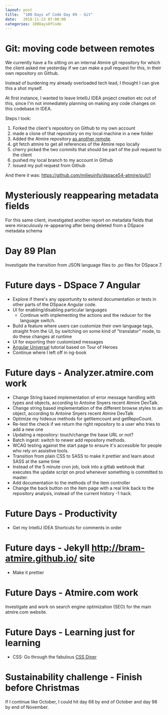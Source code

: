 ```yaml
---
layout: post
title:  "100 Days of Code Day 89 - Git"
date:   2018-11-23 07:00:00
categories: 100DaysOfCode
---
```


# Git: moving code between remotes

We currently have a fix sitting on an internal Atmire git repository for which the client asked me yesterday if we can make a pull request for this, in their own repository on Github.

Instead of burdening my already overloaded tech lead, I thought I can give this a shot myself.

At first instance, I wanted to leave IntelliJ IDEA project creation etc out of this, since I'm not immediately planning on making any code changes on this codebase in IDEA.

Steps I took:

1. Forked the client's repository on Github to my own account
2. made a clone of that repository on my local machine in a new folder
3. Added the Atmire repository [as another remote](https://help.github.com/articles/adding-a-remote/).
4. git fetch atmire to get all references of the Atmire repo locally
5. cherry picked the two commits that should be part of the pull request to the client
6. pushed my local branch to my account in Github
7. Issued my pull request from Github

And there it was: https://github.com/milieuinfo/dspace54-atmire/pull/1 

# Mysteriously reappearing metadata fields

For this same client, investigated another report on metadata fields that were miraculously re-appearing after being deleted from a DSpace metadata schema 

# Day 89 Plan

Investigate the transition from JSON language files to .po files for DSpace 7.

# Future days - DSpace 7 Angular

* Explore if there's any opportunity to extend documentation or tests in other parts of the DSpace Angular code.
* UI for enabling/disabling particular languages
    * Continue with implementing the actions and the reducer for the language switch.
* Build a feature where users can customize their own language tags, straight from the UI, by switching on some kind of "translator" mode, to do these changes at runtime
* UI for exporting their customized messages
* [Angular Universal](https://angular.io/guide/universal) tutorial based on Tour of Heroes
* Continue where I left off in ng-book

# Future days - Analyzer.atmire.com work

* Change String based implementation of error message handling with types and objects, according to Antoine Snyers recent Atmire DevTalk.
* Change string based implementation of the different browse styles to an object, according to Antoine Snyers recent Atmire DevTalk
* Optimize my hideous methods for getItemcount and getRepoCount.
* Re-test the check if we return the right repository to a user who tries to add a new one
* Updating a repository: touch/change the base URL or not?
* Batch ingest: switch to newer add repository methods.
* WCAG testing against the start page to ensure it's accessible for people who rely on assistive tools.
* Transition from plain CSS to SASS to make it prettier and learn about SASS at the same time
* Instead of the 5 minute cron job, look into a gitlab webhook that executes the update script on prod whenever something is committed to master.
* Add documentation to the methods of the item controller
* Change the back button on the item page with a real link back to the repository analysis, instead of the current history -1 hack.

# Future Days - Productivity

* Get my IntelliJ IDEA Shortcuts for comments in order

# Future days - Jekyll http://bram-atmire.github.io/ site

* Make it prettier

# Future Days - Atmire.com work

Investigate and work on search engine optimization (SEO) for the main atmire.com website.

# Future Days - Learning just for learning

* CSS: Go through the fabulous [CSS Diner](https://flukeout.github.io/)

# Sustainability challenge - Finish before Christmas

If I continue like October, I could hit day 68 by end of October and day 98 by end of November.